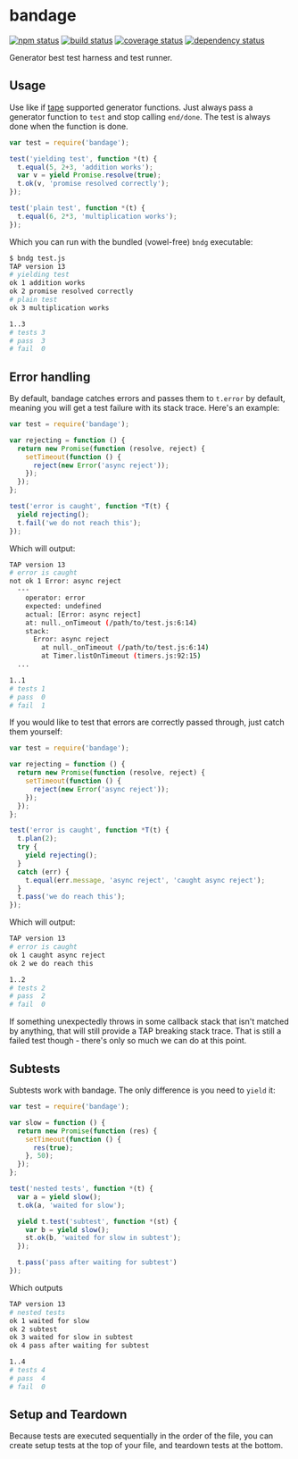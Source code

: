 # bandage
[![npm status](http://img.shields.io/npm/v/bandage.svg)](https://www.npmjs.org/package/bandage)
[![build status](https://secure.travis-ci.org/clux/bandage.svg)](http://travis-ci.org/clux/bandage)
[![coverage status](http://img.shields.io/coveralls/clux/bandage.svg)](https://coveralls.io/r/clux/bandage)
[![dependency status](https://david-dm.org/clux/bandage.svg)](https://david-dm.org/clux/bandage)

Generator best test harness and test runner.

## Usage
Use like if [tape](https://npmjs.org/package/tape) supported generator functions. Just always pass a generator function to `test` and stop calling `end/done`. The test is always done when the function is done.

```js
var test = require('bandage');

test('yielding test', function *(t) {
  t.equal(5, 2+3, 'addition works');
  var v = yield Promise.resolve(true);
  t.ok(v, 'promise resolved correctly');
});

test('plain test', function *(t) {
  t.equal(6, 2*3, 'multiplication works');
});
```

Which you can run with the bundled (vowel-free) `bndg` executable:

```sh
$ bndg test.js
TAP version 13
# yielding test
ok 1 addition works
ok 2 promise resolved correctly
# plain test
ok 3 multiplication works

1..3
# tests 3
# pass  3
# fail  0
```

## Error handling
By default, bandage catches errors and passes them to `t.error` by default, meaning you will get a test failure with its stack trace. Here's an example:

```js
var test = require('bandage');

var rejecting = function () {
  return new Promise(function (resolve, reject) {
    setTimeout(function () {
      reject(new Error('async reject'));
    });
  });
};

test('error is caught', function *T(t) {
  yield rejecting();
  t.fail('we do not reach this');
});
```

Which will output:

```sh
TAP version 13
# error is caught
not ok 1 Error: async reject
  ---
    operator: error
    expected: undefined
    actual: [Error: async reject]
    at: null._onTimeout (/path/to/test.js:6:14)
    stack:
      Error: async reject
        at null._onTimeout (/path/to/test.js:6:14)
        at Timer.listOnTimeout (timers.js:92:15)
  ...

1..1
# tests 1
# pass  0
# fail  1
```

If you would like to test that errors are correctly passed through, just catch them yourself:

```js
var test = require('bandage');

var rejecting = function () {
  return new Promise(function (resolve, reject) {
    setTimeout(function () {
      reject(new Error('async reject'));
    });
  });
};

test('error is caught', function *T(t) {
  t.plan(2);
  try {
    yield rejecting();
  }
  catch (err) {
    t.equal(err.message, 'async reject', 'caught async reject');
  }
  t.pass('we do reach this');
});
```

Which will output:

```sh
TAP version 13
# error is caught
ok 1 caught async reject
ok 2 we do reach this

1..2
# tests 2
# pass  2
# fail  0
```

If something unexpectedly throws in some callback stack that isn't matched by anything, that will still provide a TAP breaking stack trace. That is still a failed test though - there's only so much we can do at this point.

## Subtests
Subtests work with bandage. The only difference is you need to `yield` it:

```js
var test = require('bandage');

var slow = function () {
  return new Promise(function (res) {
    setTimeout(function () {
      res(true);
    }, 50);
  });
};

test('nested tests', function *(t) {
  var a = yield slow();
  t.ok(a, 'waited for slow');

  yield t.test('subtest', function *(st) {
    var b = yield slow();
    st.ok(b, 'waited for slow in subtest');
  });

  t.pass('pass after waiting for subtest')
});
```

Which outputs

```bash
TAP version 13
# nested tests
ok 1 waited for slow
ok 2 subtest
ok 3 waited for slow in subtest
ok 4 pass after waiting for subtest

1..4
# tests 4
# pass  4
# fail  0
```

## Setup and Teardown
Because tests are executed sequentially in the order of the file, you can create setup tests at the top of your file, and teardown tests at the bottom.
